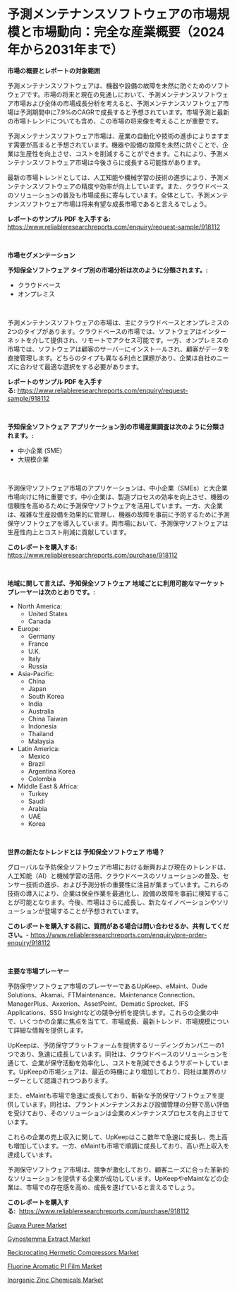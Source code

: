 <p><h1>予測メンテナンスソフトウェアの市場規模と市場動向：完全な産業概要（2024年から2031年まで）</h1></p><p><strong>市場の概要とレポートの対象範囲</strong></p>
<p><p>予測メンテナンスソフトウェアは、機器や設備の故障を未然に防ぐためのソフトウェアです。市場の将来と現在の見通しにおいて、予測メンテナンスソフトウェア市場および全体の市場成長分析を考えると、予測メンテナンスソフトウェア市場は予測期間中に7.9%のCAGRで成長すると予想されています。市場予測と最新の市場トレンドについても含め、この市場の将来像を考えることが重要です。</p><p>予測メンテナンスソフトウェア市場は、産業の自動化や技術の進歩によりますます需要が高まると予想されています。機器や設備の故障を未然に防ぐことで、企業は生産性を向上させ、コストを削減することができます。これにより、予測メンテナンスソフトウェア市場は今後さらに成長する可能性があります。</p><p>最新の市場トレンドとしては、人工知能や機械学習の技術の進歩により、予測メンテナンスソフトウェアの精度や効率が向上しています。また、クラウドベースのソリューションの普及も市場成長に寄与しています。全体として、予測メンテナンスソフトウェア市場は将来有望な成長市場であると言えるでしょう。</p></p>
<p><strong>レポートのサンプル PDF を入手する:</strong> <a href="https://www.reliableresearchreports.com/enquiry/request-sample/918112">https://www.reliableresearchreports.com/enquiry/request-sample/918112</a></p>
<p>&nbsp;</p>
<p><strong>市場セグメンテーション</strong></p>
<p><strong>予知保全ソフトウェア タイプ別の市場分析は次のように分類されます。:</strong></p>
<p><ul><li>クラウドベース</li><li>オンプレミス</li></ul></p>
<p>&nbsp;</p>
<p><p>予測メンテナンスソフトウェアの市場は、主にクラウドベースとオンプレミスの2つのタイプがあります。クラウドベースの市場では、ソフトウェアはインターネットを介して提供され、リモートでアクセス可能です。一方、オンプレミスの市場では、ソフトウェアは顧客のサーバーにインストールされ、顧客がデータを直接管理します。どちらのタイプも異なる利点と課題があり、企業は自社のニーズに合わせて最適な選択をする必要があります。</p></p>
<p><strong>レポートのサンプル PDF を入手する:</strong>&nbsp;<a href="https://www.reliableresearchreports.com/enquiry/request-sample/918112">https://www.reliableresearchreports.com/enquiry/request-sample/918112</a></p>
<p>&nbsp;</p>
<p><strong> 予知保全ソフトウェア アプリケーション別の市場産業調査は次のように分類されます。:</strong></p>
<p><ul><li>中小企業 (SME)</li><li>大規模企業</li></ul></p>
<p>&nbsp;</p>
<p><p>予測保守ソフトウェア市場のアプリケーションは、中小企業（SMEs）と大企業市場向けに特に重要です。中小企業は、製造プロセスの効率を向上させ、機器の信頼性を高めるために予測保守ソフトウェアを活用しています。一方、大企業は、複雑な生産設備を効果的に管理し、機器の故障を事前に予防するために予測保守ソフトウェアを導入しています。両市場において、予測保守ソフトウェアは生産性向上とコスト削減に貢献しています。</p></p>
<p><strong>このレポートを購入する:</strong>&nbsp; <a href="https://www.reliableresearchreports.com/purchase/918112">https://www.reliableresearchreports.com/purchase/918112</a></p>
<p>&nbsp;</p>
<p><strong>地域に関して言えば、予知保全ソフトウェア 地域ごとに利用可能なマーケットプレーヤーは次のとおりです。:</strong></p>
<p><ul>
    <li>
        North America:
        <ul>
            <li>United States</li>
            <li>Canada</li>
        </ul>
    </li>
    <li>
        Europe:
        <ul>
            <li>Germany</li>
            <li>France</li>
            <li>U.K.</li>
            <li>Italy</li>
            <li>Russia</li>
        </ul>
    </li>
    <li>
        Asia-Pacific:
        <ul>
            <li>China</li>
            <li>Japan</li>
            <li>South Korea</li>
            <li>India</li>
            <li>Australia</li>
            <li>China Taiwan</li>
            <li>Indonesia</li>
            <li>Thailand</li>
            <li>Malaysia</li>
        </ul>
    </li>
    <li>
        Latin America:
        <ul>
            <li>Mexico</li>
            <li>Brazil</li>
            <li>Argentina Korea</li>
            <li>Colombia</li>
        </ul>
    </li>
    <li>
        Middle East & Africa:
        <ul>
            <li>Turkey</li>
            <li>Saudi</li>
            <li>Arabia</li>
            <li>UAE</li>
            <li>Korea</li>
        </ul>
    </li>
    </ul></p>
<p>&nbsp;</p>
<p><strong>世界の新たなトレンドとは 予知保全ソフトウェア 市場？</strong></p>
<p><p>グローバルな予防保全ソフトウェア市場における新興および現在のトレンドは、人工知能（AI）と機械学習の活用、クラウドベースのソリューションの普及、センサー技術の進歩、および予測分析の重要性に注目が集まっています。これらの技術の導入により、企業は保全作業を最適化し、設備の故障を事前に検知することが可能となります。今後、市場はさらに成長し、新たなイノベーションやソリューションが登場することが予想されています。</p></p>
<p><strong>このレポートを購入する前に、質問がある場合は問い合わせるか、共有してください。</strong>- <a href="https://www.reliableresearchreports.com/enquiry/pre-order-enquiry/918112">https://www.reliableresearchreports.com/enquiry/pre-order-enquiry/918112</a></p>
<p>&nbsp;</p>
<p><strong>主要な市場プレーヤー</strong></p>
<p><p>予防保守ソフトウェア市場のプレーヤーであるUpKeep、eMaint、Dude Solutions、Akamai、FTMaintenance、Maintenance Connection、ManagerPlus、Axxerion、AssetPoint、Dematic Sprocket、IFS Applications、SSG Insightなどの競争分析を提供します。これらの企業の中で、いくつかの企業に焦点を当てて、市場成長、最新トレンド、市場規模について詳細な情報を提供します。</p><p>UpKeepは、予防保守プラットフォームを提供するリーディングカンパニーの1つであり、急速に成長しています。同社は、クラウドベースのソリューションを通じて、企業が保守活動を効率化し、コストを削減できるようサポートしています。UpKeepの市場シェアは、最近の時機により増加しており、同社は業界のリーダーとして認識されつつあります。</p><p>また、eMaintも市場で急速に成長しており、斬新な予防保守ソフトウェアを提供しています。同社は、プラントメンテナンスおよび設備管理の分野で高い評価を受けており、そのソリューションは企業のメンテナンスプロセスを向上させています。</p><p>これらの企業の売上収入に関して、UpKeepはここ数年で急速に成長し、売上高も増加しています。一方、eMaintも市場で順調に成長しており、高い売上収入を達成しています。</p><p>予測保守ソフトウェア市場は、競争が激化しており、顧客ニーズに合った革新的なソリューションを提供する企業が成功しています。UpKeepやeMaintなどの企業は、市場での存在感を高め、成長を遂げていると言えるでしょう。</p></p>
<p><strong>このレポートを購入する:</strong>&nbsp;&nbsp;<a href="https://www.reliableresearchreports.com/purchase/918112">https://www.reliableresearchreports.com/purchase/918112</a></p>
<p><p><a href="https://view.publitas.com/reportprime-1/guava-puree-market-size-market-trends-and-growth-outlook-forecasted-for-period-from-2024-to-2031/">Guava Puree Market</a></p><p><a href="https://view.publitas.com/reportprime-1/gynostemma-extract-market-growth-market-trends-covid-19-impact-and-forecasts-for-period-from-2024-2031/">Gynostemma Extract Market</a></p><p><a href="https://fearless-okapi-6c8.notion.site/Reciprocating-Hermetic-Compressors-Market-Offer-Valuable-Insights-into-Market-Size-Market-Share-Ma-8831e9b13c9f49889af25f08c8cf3bb8">Reciprocating Hermetic Compressors Market</a></p><p><a href="https://meowing-canidae-761.notion.site/Fluorine-Aromatic-PI-Film-Market-Furnish-Information-about-Market-Size-Market-Share-Market-Dynamic-1bf15527299c4416b25022a9a20f3b0f">Fluorine Aromatic PI Film Market</a></p><p><a href="https://noble-drawer-34c.notion.site/Inorganic-Zinc-Chemicals-Market-Growth-Market-Trends-COVID-19-Impact-and-Forecasts-for-period-fro-dbc1dc90993b4307a5b104f253a547be">Inorganic Zinc Chemicals Market</a></p></p>